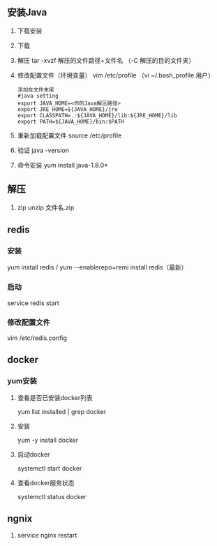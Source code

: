 ## 安装Java
1. 下载安装
 1. 下载
		
 2. 解压
		tar -xvzf 解压的文件路径+文件名 （-C 解压的目的文件夹）

 3. 修改配置文件（环境变量）
		vim /etc/profile
		（vi ~/.bash_profile  用户）
		
		添加在文件末尾
		#java setting
		export JAVA_HOME=<你的Java解压路径>
		export JRE_HOME=${JAVA_HOME}/jre 
		export CLASSPATH=.:${JAVA_HOME}/lib:${JRE_HOME}/lib 
		export PATH=${JAVA_HOME}/bin:$PATH
		
	
 4. 重新加载配置文件
		source /etc/profile
		
 5. 验证
		java -version
	
2. 命令安装
	yum install java-1.8.0*
	
	
## 解压
1. zip
	unzip 文件名.zip
	
	
	
## redis

### 安装

yum install redis  / yum --enablerepo=remi install redis（最新）

### 启动

service redis start

### 修改配置文件

vim /etc/redis.config


## docker

### yum安装

1. 查看是否已安装docker列表

	yum list installed | grep docker

2. 安装

	yum -y install docker
	
3. 启动docker

	systemctl start docker
	
4. 查看docker服务状态

	systemctl status docker
	
## ngnix

1. service nginx restart